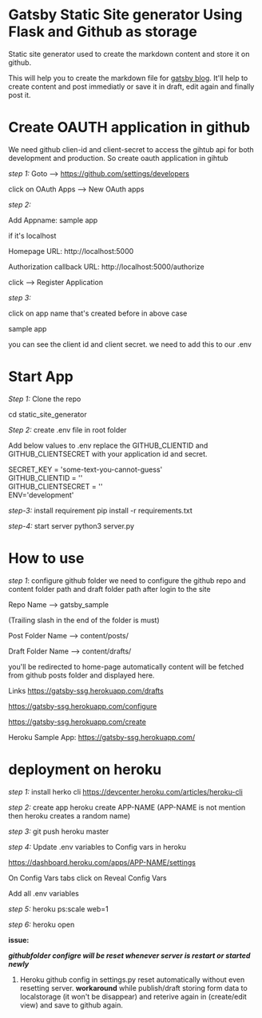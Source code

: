**Gatsby Static Site generator Using Flask and Github as storage**
========================================

Static site generator used to create the markdown content and store it on github.

This will help you to create the markdown file for [gatsby blog](https://github.com/armsarun/gatsby-modified-starter). It'll help to create content and post immediatly or save it in draft, edit again and finally post it.

**Create OAUTH application in github**
============================

We need github clien-id and client-secret to access the gihtub api for both development and production.
So create oauth application in gihtub

*step 1:*
Goto --> https://github.com/settings/developers

click on OAuth Apps --> New OAuth apps

*step 2:*

Add Appname: sample app

if it's localhost

Homepage URL: http://localhost:5000

Authorization callback URL: http://localhost:5000/authorize

click --> Register Application

*step 3:*

click on app name that's created before in above case

sample app

you can see the client id and client secret. we need to add this to our .env


**Start App**
===============

*Step 1:* Clone the repo

cd static_site_generator

*Step 2:* create .env file in root folder

Add below values to .env replace the GITHUB_CLIENTID and GITHUB_CLIENTSECRET with your application id and secret.

SECRET_KEY = 'some-text-you-cannot-guess'  
GITHUB_CLIENTID = ''  
GITHUB_CLIENTSECRET = ''  
ENV='development'  

*step-3:* install requirement
pip install -r requirements.txt

*step-4:* start server
python3 server.py

**How to use**
===============

*step 1*: configure github folder
we need to configure the github repo and content folder path and draft folder path after login to the site

Repo Name --> gatsby_sample

(Trailing slash in the end of the folder is must)

Post Folder Name --> content/posts/

Draft Folder Name --> content/drafts/

you'll be redirected to home-page automatically content will be fetched from github posts folder and displayed here.

Links
https://gatsby-ssg.herokuapp.com/drafts

https://gatsby-ssg.herokuapp.com/configure

https://gatsby-ssg.herokuapp.com/create


Heroku Sample App:
https://gatsby-ssg.herokuapp.com/


**deployment on heroku**
===========================

*step 1:* install herko cli
https://devcenter.heroku.com/articles/heroku-cli

*step 2:* create app
      heroku create APP-NAME (APP-NAME is not mention then heroku creates a random name)

*step 3:* git push heroku master

*step 4:*
 Update .env variables to Config vars in heroku

 https://dashboard.heroku.com/apps/APP-NAME/settings

 On Config Vars tabs click on Reveal Config Vars

 Add all .env variables

 *step 5:* heroku ps:scale web=1

 *step 6:* heroku open


**issue:**

***githubfolder configre will be reset whenever server is restart or started newly***

1. Heroku github config in settings.py reset automatically without even resetting server.
**workaround** while publish/draft storing form data to localstorage (it won't be disappear) and reterive again in (create/edit view) and save to github again.
